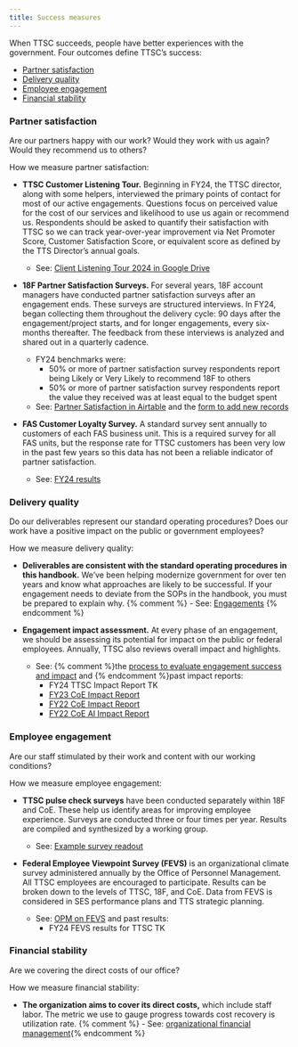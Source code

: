 ```yaml
---
title: Success measures
---
```


When TTSC succeeds, people have better experiences with the government. Four outcomes define TTSC’s success:

- [Partner satisfaction](#partner-satisfaction)
- [Delivery quality](#delivery-quality)
- [Employee engagement](#employee-engagement)
- [Financial stability](#financial-stability)

### Partner satisfaction

Are our partners happy with our work? Would they work with us again? Would they recommend us to others?

How we measure partner satisfaction:

- **TTSC Customer Listening Tour.** Beginning in FY24, the TTSC director, along with some helpers, interviewed the primary points of contact for most of our active engagements. Questions focus on perceived value for the cost of our services and likelihood to use us again or recommend us. Respondents should be asked to quantify their satisfaction with TTSC so we can track year-over-year improvement via Net Promoter Score, Customer Satisfaction Score, or equivalent score as defined by the TTS Director’s annual goals.
  - See: [Client Listening Tour 2024 in Google Drive](https://drive.google.com/drive/folders/1aWyWTFWi2lOUWZgU7tKHjQTNVWx96Zel)

- **18F Partner Satisfaction Surveys.** For several years, 18F account managers have conducted partner satisfaction surveys after an engagement ends. These surveys are structured interviews. In FY24, began collecting them throughout the delivery cycle: 90 days after the engagement/project starts, and for longer engagements, every six-months thereafter. The feedback from these interviews is analyzed and shared out in a quarterly cadence.
  - FY24 benchmarks were:
    - 50% or more of partner satisfaction survey respondents report being Likely or Very Likely to recommend 18F to others
    - 50% or more of partner satisfaction survey respondents report the value they received was at least equal to the budget spent
  - See: [Partner Satisfaction in Airtable](https://airtable.com/appsLLLryeqBK2V9d/pag9PS4fgVFodV4cR) and the [form to add new records](https://airtable.com/appsLLLryeqBK2V9d/shr7nw1cFiwWuGpll)

- **FAS Customer Loyalty Survey.** A standard survey sent annually to customers of each FAS business unit. This is a required survey for all FAS units, but the response rate for TTSC customers has been very low in the past few years so this data has not been a reliable indicator of partner satisfaction.
  - See: [FY24 results](https://docs.google.com/presentation/d/1MlJH1yQs8cvb90uCDSLPg1wIeA7tM0WyE08TQmOc9W4/edit?usp=sharing)

### Delivery quality

Do our deliverables represent our standard operating procedures? Does our work have a positive impact on the public or government employees?

How we measure delivery quality:

- **Deliverables are consistent with the standard operating procedures in this handbook.** We’ve been helping modernize government for over ten years and know what approaches are likely to be successful. If your engagement needs to deviate from the SOPs in the handbook, you must be prepared to explain why. {% comment %}  - See: [Engagements](#TODO) {% endcomment %}

- **Engagement impact assessment.** At every phase of an engagement, we should be assessing its potential for impact on the public or federal employees. Annually, TTSC also reviews overall impact and highlights.
  - See: {% comment %}the [process to evaluate engagement success and impact](#TODO) and {% endcomment %}past impact reports:
    - FY24 TTSC Impact Report TK
    - [FY23 CoE Impact Report](https://drive.google.com/file/d/1KKzmJ9kULaDW1If6OiEyThhlplTXscPi/view?usp=sharing)
    - [FY22 CoE Impact Report](https://docs.google.com/presentation/d/1pXcEmQu6w-eGEpogQ9mC5cTkG5XfIrb-nFkoz85ZRmc/edit#slide=id.p1)
    - [FY22 CoE AI Impact Report](https://docs.google.com/document/d/1_TzPEvCjspG6vPsTur7seqbwdjqqLS5fOckmu1smrN0/edit?tab=t.0)

### Employee engagement

Are our staff stimulated by their work and content with our working conditions?

How we measure employee engagement:

- **TTSC pulse check surveys** have been conducted separately within 18F and CoE. These help us identify areas for improving employee experience. Surveys are conducted three or four times per year. Results are compiled and synthesized by a working group.
  - See: [Example survey readout](https://docs.google.com/presentation/d/14z7kNBsc9PVaQ8rV8CATSpQw6KPOj3KHV5xEi0ejNKs/edit#slide=id.g22bc6aa6642_0_1288)

- **Federal Employee Viewpoint Survey (FEVS)** is an organizational climate survey administered annually by the Office of Personnel Management. All TTSC employees are encouraged to participate. Results can be broken down to the levels of  TTSC, 18F, and CoE. Data from FEVS is considered in SES performance plans and TTS strategic planning.
  - See: [OPM on FEVS](https://www.opm.gov/fevs/) and past results:
    - FY24 FEVS results for TTSC TK

### Financial stability

Are we covering the direct costs of our office?

How we measure financial stability:

- **The organization aims to cover its direct costs,** which include staff labor. The metric we use to gauge progress towards cost recovery is utilization rate. {% comment %} - See: [organizational financial management](#TODO){% endcomment %}
